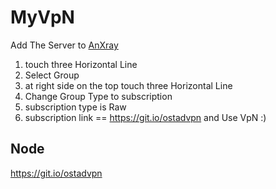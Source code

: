 # MyVpN

Add The Server to [AnXray](https://github.com/XTLS/AnXray) 
1. touch three Horizontal Line
2. Select Group
3. at right side on the top touch three Horizontal Line
4. Change Group Type to subscription
5. subscription type is Raw 
6. subscription link == https://git.io/ostadvpn
and Use VpN :)

## Node
https://git.io/ostadvpn
